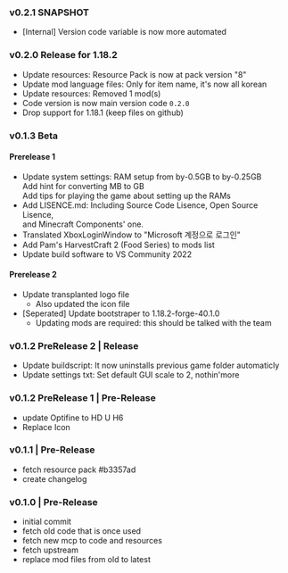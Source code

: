 ### v0.2.1 SNAPSHOT

- [Internal] Version code variable is now more automated

### v0.2.0 Release for 1.18.2

- Update resources: Resource Pack is now at pack version "8"
- Update mod language files: Only for item name, it's now all korean
- Update resources: Removed 1 mod(s)
- Code version is now main version code `0.2.0`
- Drop support for 1.18.1 (keep files on github)

### v0.1.3 Beta

#### Prerelease 1
- Update system settings: RAM setup from by-0.5GB to by-0.25GB   
Add hint for converting MB to GB   
Add tips for playing the game about setting up the RAMs
- Add LISENCE.md: Including Source Code Lisence, Open Source Lisence,   
and Minecraft Components' one.
- Translated XboxLoginWindow to "Microsoft 계정으로 로그인"
- Add Pam's HarvestCraft 2 (Food Series) to mods list
- Update build software to VS Community 2022

#### Prerelease 2
- Update transplanted logo file
  * Also updated the icon file
- [Seperated] Update bootstraper to 1.18.2-forge-40.1.0
  * Updating mods are required: this should be talked with the team

### v0.1.2 PreRelease 2 | Release

- Update buildscript: It now uninstalls previous game folder automaticly
- Update settings txt: Set default GUI scale to 2, nothin'more

### v0.1.2 PreRelease 1 | Pre-Release

- update Optifine to HD U H6
- Replace Icon

### v0.1.1 | Pre-Release

- fetch resource pack #b3357ad
- create changelog

### v0.1.0 | Pre-Release

- initial commit
- fetch old code that is once used
- fetch new mcp to code and resources
- fetch upstream
- replace mod files from old to latest

